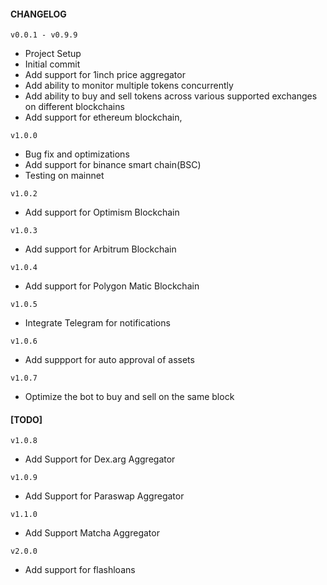 #### CHANGELOG

`v0.0.1 - v0.9.9`

- Project Setup
- Initial commit
- Add support for 1inch price aggregator
- Add ability to monitor multiple tokens concurrently
- Add ability to buy and sell tokens across various supported exchanges on different blockchains
- Add support for ethereum blockchain,

`v1.0.0`

- Bug fix and optimizations
- Add support for binance smart chain(BSC)
- Testing on mainnet

`v1.0.2`

- Add support for Optimism Blockchain

`v1.0.3`

- Add support for Arbitrum Blockchain

`v1.0.4`

- Add support for Polygon Matic Blockchain

`v1.0.5`

- Integrate Telegram for notifications

`v1.0.6`

- Add suppport for auto approval of assets

`v1.0.7`

- Optimize the bot to buy and sell on the same block

#### [TODO]

`v1.0.8`

- Add Support for Dex.arg Aggregator

`v1.0.9`

- Add Support for Paraswap Aggregator

`v1.1.0`

- Add Support Matcha Aggregator

`v2.0.0`

- Add support for flashloans
